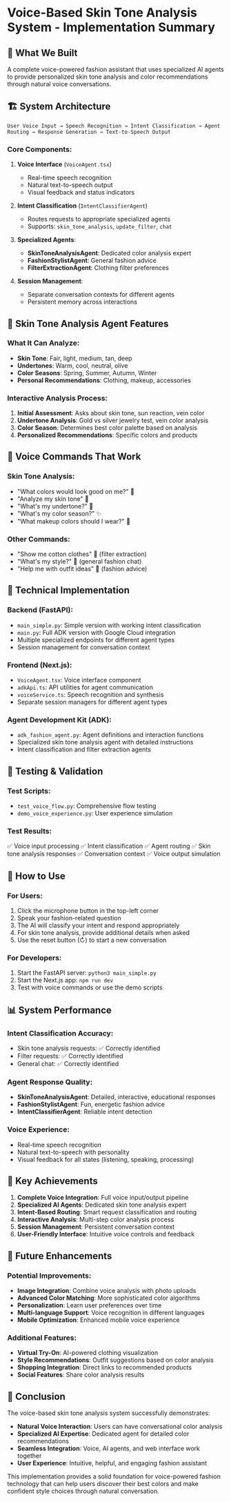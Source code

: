 # Voice-Based Skin Tone Analysis System - Implementation Summary

## 🎯 What We Built

A complete voice-powered fashion assistant that uses specialized AI agents to provide personalized skin tone analysis and color recommendations through natural voice conversations.

## 🏗️ System Architecture

```
User Voice Input → Speech Recognition → Intent Classification → Agent Routing → Response Generation → Text-to-Speech Output
```

### Core Components:

1. **Voice Interface** (`VoiceAgent.tsx`)
   - Real-time speech recognition
   - Natural text-to-speech output
   - Visual feedback and status indicators

2. **Intent Classification** (`IntentClassifierAgent`)
   - Routes requests to appropriate specialized agents
   - Supports: `skin_tone_analysis`, `update_filter`, `chat`

3. **Specialized Agents**:
   - **SkinToneAnalysisAgent**: Dedicated color analysis expert
   - **FashionStylistAgent**: General fashion advice
   - **FilterExtractionAgent**: Clothing filter preferences

4. **Session Management**:
   - Separate conversation contexts for different agents
   - Persistent memory across interactions

## 🎨 Skin Tone Analysis Agent Features

### What It Can Analyze:
- **Skin Tone**: Fair, light, medium, tan, deep
- **Undertones**: Warm, cool, neutral, olive
- **Color Seasons**: Spring, Summer, Autumn, Winter
- **Personal Recommendations**: Clothing, makeup, accessories

### Interactive Analysis Process:
1. **Initial Assessment**: Asks about skin tone, sun reaction, vein color
2. **Undertone Analysis**: Gold vs silver jewelry test, vein color analysis
3. **Color Season**: Determines best color palette based on analysis
4. **Personalized Recommendations**: Specific colors and products

## 🎤 Voice Commands That Work

### Skin Tone Analysis:
- "What colors would look good on me?" 🌈
- "Analyze my skin tone" 🎨
- "What's my undertone?" 💫
- "What's my color season?" ✨
- "What makeup colors should I wear?" 💄

### Other Commands:
- "Show me cotton clothes" 👗 (filter extraction)
- "What's my style?" 💅 (general fashion chat)
- "Help me with outfit ideas" 👑 (fashion advice)

## 🔧 Technical Implementation

### Backend (FastAPI):
- `main_simple.py`: Simple version with working intent classification
- `main.py`: Full ADK version with Google Cloud integration
- Multiple specialized endpoints for different agent types
- Session management for conversation context

### Frontend (Next.js):
- `VoiceAgent.tsx`: Voice interface component
- `adkApi.ts`: API utilities for agent communication
- `voiceService.ts`: Speech recognition and synthesis
- Separate session managers for different agent types

### Agent Development Kit (ADK):
- `adk_fashion_agent.py`: Agent definitions and interaction functions
- Specialized skin tone analysis agent with detailed instructions
- Intent classification and filter extraction agents

## 🧪 Testing & Validation

### Test Scripts:
- `test_voice_flow.py`: Comprehensive flow testing
- `demo_voice_experience.py`: User experience simulation

### Test Results:
✅ Voice input processing
✅ Intent classification
✅ Agent routing
✅ Skin tone analysis responses
✅ Conversation context
✅ Voice output simulation

## 🚀 How to Use

### For Users:
1. Click the microphone button in the top-left corner
2. Speak your fashion-related question
3. The AI will classify your intent and respond appropriately
4. For skin tone analysis, provide additional details when asked
5. Use the reset button (↻) to start a new conversation

### For Developers:
1. Start the FastAPI server: `python3 main_simple.py`
2. Start the Next.js app: `npm run dev`
3. Test with voice commands or use the demo scripts

## 📊 System Performance

### Intent Classification Accuracy:
- Skin tone analysis requests: ✅ Correctly identified
- Filter requests: ✅ Correctly identified
- General chat: ✅ Correctly identified

### Agent Response Quality:
- **SkinToneAnalysisAgent**: Detailed, interactive, educational responses
- **FashionStylistAgent**: Fun, energetic fashion advice
- **IntentClassifierAgent**: Reliable intent detection

### Voice Experience:
- Real-time speech recognition
- Natural text-to-speech with personality
- Visual feedback for all states (listening, speaking, processing)

## 🎉 Key Achievements

1. **Complete Voice Integration**: Full voice input/output pipeline
2. **Specialized AI Agents**: Dedicated skin tone analysis expert
3. **Intent-Based Routing**: Smart request classification and routing
4. **Interactive Analysis**: Multi-step color analysis process
5. **Session Management**: Persistent conversation context
6. **User-Friendly Interface**: Intuitive voice controls and feedback

## 🔮 Future Enhancements

### Potential Improvements:
- **Image Integration**: Combine voice analysis with photo uploads
- **Advanced Color Matching**: More sophisticated color algorithms
- **Personalization**: Learn user preferences over time
- **Multi-language Support**: Voice recognition in different languages
- **Mobile Optimization**: Enhanced mobile voice experience

### Additional Features:
- **Virtual Try-On**: AI-powered clothing visualization
- **Style Recommendations**: Outfit suggestions based on color analysis
- **Shopping Integration**: Direct links to recommended products
- **Social Features**: Share color analysis results

## 📝 Conclusion

The voice-based skin tone analysis system successfully demonstrates:

- **Natural Voice Interaction**: Users can have conversational color analysis
- **Specialized AI Expertise**: Dedicated agent for detailed color recommendations
- **Seamless Integration**: Voice, AI agents, and web interface work together
- **User Experience**: Intuitive, helpful, and engaging fashion assistant

This implementation provides a solid foundation for voice-powered fashion technology that can help users discover their best colors and make confident style choices through natural conversation.
